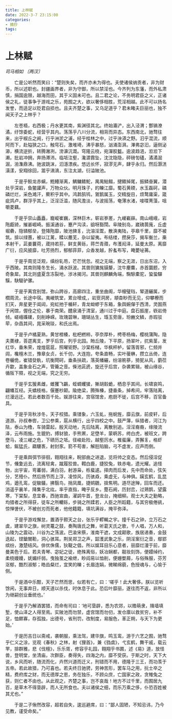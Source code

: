 ```yaml
---
title: 上林赋
date: 2022-3-7 23:15:00
categories:
- 摘抄
tags:
---
```


# 上林赋
*司马相如 〔两汉〕*

　　亡是公听然而笑曰：“楚则失矣，而齐亦未为得也。夫使诸侯纳贡者，非为财币，所以述职也。封疆画界者，非为守御，所以禁淫也。今齐列为东藩，而外私肃慎，捐国逾限，越海而田，其于义固未可也。且二君之论，不务明君臣之义，正诸侯之礼，徒事争于游戏之乐，苑囿之大，欲以奢侈相胜，荒淫相越。此不可以扬名发誉，而适足以贬君自损也。且夫齐楚之事，又乌足道乎？君未睹夫巨丽也，独不闻天子之上林乎？

　　左苍梧，右西极；丹水更其南，紫渊径其北。终始灞浐，出入泾渭；酆镐潦潏，纡馀委蛇，经营乎其内。荡荡乎八川分流，相背而异态。东西南北，驰骛往来，出乎椒丘之阙，行乎洲淤之浦，经乎桂林之中，过乎泱漭之野。汩乎混流，顺阿而下，赴隘狭之口，触穹石，激堆埼，沸乎暴怒，汹涌澎湃。滭弗宓汩，逼侧泌瀄，横流逆折，转腾潎冽，滂濞沆溉。穹隆云桡，宛潬胶盭。逾波趋浥，涖涖下濑。批岩冲拥，奔扬滞沛。临坻注壑，瀺灂霣坠，沈沈隐隐，砰磅訇礚，潏潏淈淈，湁潗鼎沸。驰波跳沫，汩濦漂疾。悠远长怀，寂漻无声，肆乎永归。然后灏溔潢漾，安翔徐回，翯乎滈滈，东注太湖，衍溢陂池。

　　于是乎鲛龙赤螭，䱭䲛渐离，鰅鳙鳍鮀，禺禺魼鳎，揵鳍掉尾，振鳞奋翼，潜处乎深岩，鱼鳖讙声，万物众伙。明月珠子，的皪江靡。蜀石黄碝，水玉磊砢，磷磷烂烂，采色澔汗，藂积乎其中。鸿鹔鹄鸨，鴐鹅属玉，交精旋目，烦鹜庸渠，箴疵䴔卢，群浮乎其上，泛淫泛滥，随风澹淡，与波摇荡，奄薄水渚，唼喋菁藻，咀嚼菱藕。

　　于是乎崇山矗矗，巃嵷崔巍，深林巨木，崭岩㟥嵳，九嵕嶻嶭。南山峨峨，岩陁甗锜，摧崣崛崎。振溪通谷，蹇产沟渎，谽呀豁閕。阜陵别岛，崴磈葨廆，丘虚堀礨，隐辚郁垒，登降陁靡，陂池貏豸，沇溶淫鬻，散涣夷陆，亭皋千里，靡不被筑。揜以绿蕙，被以江蓠，糅以蘪芜，杂以留夷。布结缕，攒戾莎，揭车衡兰，槀本射干，茈姜蘘荷，葴持若荪，鲜支黄砾，蒋苎青薠，布濩闳泽，延曼太原。离靡广衍，应风披靡，吐芳扬烈，郁郁菲菲，众香发越，肸蚃布写，晻薆咇茀。

　　于是乎周览泛观，缜纷轧芴，芒芒恍忽。视之无端，察之无涯，日出东沼，入乎西陂。其南则隆冬生长，涌水跃波。其兽则㺎旄貘嫠，沈牛麈麋，赤首圜题，穷奇象犀。其北则盛夏含冻裂地，涉冰揭河。其兽则麒麟角端，騊駼橐驼，蛩蛩驒騱，駃騠驴骡。

　　于是乎离宫别馆，弥山跨谷，高廊四注，重坐曲阁，华榱璧珰，辇道纚属，步櫩周流，长途中宿。夷嵕筑堂，累台增成,，岩窔洞房，頫杳眇而无见，仰攀橑而扪天，奔星更于闺闼，宛虹扡于楯轩，青龙蚴蟉于东箱，象舆婉僤于西清，灵圄燕于闲馆，偓佺之伦，暴于南荣。醴泉涌于清室，通川过于中庭。盘石振崖，嵚岩倚倾。嵯峨磼礏，刻削峥嵘。玫瑰碧琳，珊瑚丛生，琘玉旁唐，玢豳文鳞，赤瑕驳荦，杂臿其间，晁采琬琰，和氏出焉。

　　于是乎卢橘夏熟，黄甘橙楱，枇杷橪柿，亭奈厚朴，梬枣杨梅，樱桃蒲陶，隐夫薁棣，荅遝离支，罗乎后宫，列乎北园。貤丘陵，下平原，扬翠叶，扤紫茎，发红华，垂朱荣，煌煌扈扈，照曜钜野。沙棠栎槠，华枫枰栌，留落胥邪，仁频并闾，欃檀木兰，豫章女贞，长千仞，大连抱，夸条直畅，实叶葰楙，攒立丛倚，连卷欐佹，崔错癹骫，坑衡閜砢，垂条扶疏，落英幡纚，纷溶箾蔘，猗狔从风，藰莅卉歙，盖象金石之声，管籥之音。偨池茈虒，旋还乎后宫，杂袭累辑，被山缘谷，循阪下隰，视之无端，究之无穷。

　　于是乎玄猨素雌，蜼玃飞鸓，蛭蜩蠼猱，獑胡豰蛫，栖息乎其间。长啸哀鸣，翩幡互经。夭蟜枝格，偃蹇杪颠。隃绝梁，腾殊榛，捷垂条，掉希间，牢落陆离，烂漫远迁。若此者数百千处。娱游往来，宫宿馆舍，庖厨不徙，后宫不移，百官备具。

　　于是乎背秋涉冬，天子校猎。乘镂象，六玉虬，拖蜺旌，靡云旗，前皮轩，后道游。孙叔奉辔，卫公参乘，扈从横行，出乎四校之中。鼓严簿，纵猎者，河江为阹，泰山为橹，车骑雷起，殷天动地，先后陆离，离散别追。淫淫裔裔，缘陵流泽，云布雨施。生貔豹，搏豺狼，手熊罴，足壄羊，蒙鹖苏，绔白虎，被班文，跨壄马，凌三嵕之危，下碛历之坻。径峻赴险，越壑厉水。椎蜚廉，弄獬豸，格虾蛤，鋋猛氏，羂騕褭，射封豕。箭不苟害，解脰陷脑，弓不虚发，应声而倒。

　　于是乘舆弭节徘徊，翱翔往来，睨部曲之进退，览将帅之变态。然后侵淫促节，儵夐远去，流离轻禽，蹴履狡兽。轊白鹿，捷狡兔，轶赤电，遗光耀。追怪物，出宇宙，弯蕃弱，满白羽，射游枭，栎蜚遽。择肉而后发，先中而命处，弦矢分，艺殪仆。然后扬节而上浮，凌惊风，历骇猋，乘虚无，与神俱。躏玄鹤，乱昆鸡，遒孔鸾，促鵔鸃，拂翳鸟，捎凤凰，捷鹓鶵，揜焦明。道尽途殚，回车而还。消遥乎襄羊，降集乎北纮，率乎直指，晻乎反乡。蹷石阙，历封峦，过鳷鹊，望露寒，下棠梨，息宜春，西驰宣曲，濯鹢牛首，登龙台，掩细柳。观士大夫之勤略，均猎者之所得获，徒车之所轥轹，步骑之所蹂若，人臣之所蹈籍，与其穷极倦谻，惊惮詟伏，不被创刃而死者，他他籍籍，填坑满谷，掩平弥泽。

　　于是乎游戏懈怠，置酒乎颢天之台，张乐乎轇輵之宇。撞千石之钟，立万石之虡，建翠华之旗，树灵鼍之鼓，奏陶唐氏之舞，听葛天氏之歌，千人唱，万人和，山陵为之震动，川谷为之荡波。巴渝宋蔡，淮南干遮，文成颠歌，族居递奏，金鼓迭起，铿鎗闛鞈，洞心骇耳。荆吴郑卫之声，韶濩武象之乐，阴淫案衍之音，鄢郢缤纷，激楚结风。俳优侏儒，狄鞮之倡，所以娱耳目乐心意者，丽靡烂漫于前，靡曼美色于后。若夫青琴、宓妃之徒，绝殊离俗，妖冶娴都，靓妆刻饰，便嬛绰约，柔桡嫚嫚，妩媚纤弱。曳独茧之褕绁，眇阎易以恤削，便姗嫳屑，与俗殊服，芬芳沤郁，酷烈淑郁；皓齿粲烂，宜笑的皪；长眉连娟，微睇绵藐，色授魂与，心愉于侧。

　　于是酒中乐酣，天子芒然而思，似若有亡，曰：‘嗟乎！此大奢侈。朕以览听馀闲，无事弃日，顺天道以杀伐，时休息于此。恐后叶靡丽，遂往而不返，非所以为继嗣创业垂统也。’

　　于是乎乃解酒罢猎，而命有司曰：‘地可垦辟，悉为农郊，以赡萌隶，隤墙填堑，使山泽之人得至焉。实陂池而勿禁，虚宫馆而勿仞，发仓廪以救贫穷，补不足，恤鳏寡，存孤独，出德号，省刑罚，改制度，易服色，革正朔，与天下为更始。’

　　于是历吉日以斋戒，袭朝服，乘法驾，建华旗，鸣玉鸾，游于六艺之囿，驰骛乎仁义之涂，览观《春秋》之林，射《狸首》，兼《驺虞》，弋玄鹤，舞干戚，载云䍐，揜群雅，悲《伐檀》，乐乐胥，修容乎礼园，翱翔乎书圃，述《易》道，放怪兽，登明堂，坐清庙，次群臣，奏得失，四海之内，靡不受获。于斯之时，天下大说，乡风而听，随流而化，卉然兴道而迁义，刑错而不用，德隆于三王，而功羡于五帝。若此故猎，乃可喜也。若夫终日驰骋，劳神苦形，罢车马之用，抏士卒之精，费府库之财，而无德厚之恩，务在独乐，不顾众庶，亡国家之政，贪雉兔之获，则仁者不由也。从此观之，齐楚之事，岂不哀哉！地方不过千里，而囿居九百，是草木不得垦辟，而人无所食也。夫以诸侯之细，而乐万乘之侈，仆恐百姓被其尤也。”

　　于是二子愀然改容，超若自失，逡巡避席，曰：“鄙人固陋，不知忌讳，乃今见教，谨受命矣。”
